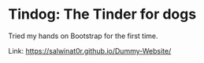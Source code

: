 # Tindog: The Tinder for dogs
Tried my hands on Bootstrap for the first time.

Link: https://salwinat0r.github.io/Dummy-Website/
